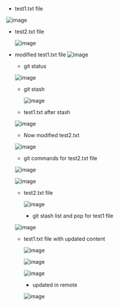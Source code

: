 * test1.txt file
  
![image](https://github.com/komalagra/Demo-test/assets/39221080/44781a2c-d1fe-4feb-beed-75c2199b9469)

* test2.txt file

  ![image](https://github.com/komalagra/Demo-test/assets/39221080/1c15eb56-9a6e-4e98-b02e-68aaeaa139d2)

* modified test1.txt file
  ![image](https://github.com/komalagra/Demo-test/assets/39221080/50212966-f402-4481-9881-92898510f74c)

  * git status

  ![image](https://github.com/komalagra/Demo-test/assets/39221080/7045f51f-5a5f-4319-9306-6e535859bcce)

  * git stash
 
    ![image](https://github.com/komalagra/Demo-test/assets/39221080/c5955e11-ece6-4f4d-8436-c050ede2357d)

   * test1.txt after stash
     
  ![image](https://github.com/komalagra/Demo-test/assets/39221080/d5ef94ce-8cda-4fdb-a8e1-f633d9d465fb)

  * Now modified test2.txt
 
  ![image](https://github.com/komalagra/Demo-test/assets/39221080/7538edad-bc3e-474a-aeb0-d8185ecec144)

  * git commands for test2.txt file

  ![image](https://github.com/komalagra/Demo-test/assets/39221080/09c5b6e5-8cfd-40aa-b885-ef18d6112e73)

  ![image](https://github.com/komalagra/Demo-test/assets/39221080/e53d9b9e-a1b3-4563-a164-22cbc0b8c3cd)

  * test2.txt file

    ![image](https://github.com/komalagra/Demo-test/assets/39221080/bfce6957-65a8-4a0c-8286-04f6bb9c3aa1)

    * git stash list and pop for test1 file

   ![image](https://github.com/komalagra/Demo-test/assets/39221080/97edaae7-5779-4f8c-8606-219f149e68f2)

  * test1.txt file with updated content

    ![image](https://github.com/komalagra/Demo-test/assets/39221080/96a74216-89a3-4912-a7ab-127068da7b24)

    ![image](https://github.com/komalagra/Demo-test/assets/39221080/310c93f4-59ac-4fb0-b40a-2489b1aa842b)

    ![image](https://github.com/komalagra/Demo-test/assets/39221080/1b82acf9-8d7b-4446-b325-f3ce86a6a7e6)

    * updated in remote

    ![image](https://github.com/komalagra/Demo-test/assets/39221080/5b2363d5-6225-4b6c-8453-7792b3318395)





      





  

